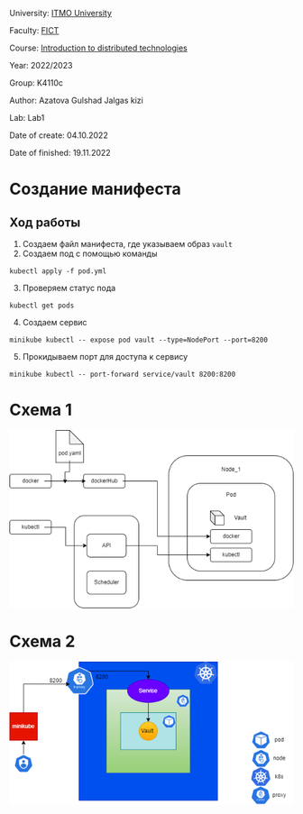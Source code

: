 University: [ITMO University](https://itmo.ru/ru/)

Faculty: [FICT](https://fict.itmo.ru)

Course: [Introduction to distributed technologies](https://github.com/itmo-ict-faculty/introduction-to-distributed-technologies)

Year: 2022/2023

Group: K4110c

Author: Azatova Gulshad Jalgas kizi

Lab: Lab1

Date of create: 04.10.2022

Date of finished: 19.11.2022

# Создание манифеста  
## Ход работы 
1. Создаем файл манифеста, где указываем образ `vault`  
2. Создаем под с помощью команды 
```
kubectl apply -f pod.yml
```  
3. Проверяем статус пода  
 ```
kubectl get pods
```   
4. Создаем сервис 
 ```
minikube kubectl -- expose pod vault --type=NodePort --port=8200
```
5. Прокидываем порт для доступа к сервису 
 ```
minikube kubectl -- port-forward service/vault 8200:8200
```

# Схема 1
<div align = "center"><img src="https://github.com/ztvgzh/2022_2023-introduction_to_distributed_technologies-k4110c_azatova_g_j/blob/main/lab1/img/scheme1.png"></div> 


# Схема 2
<div align = "center"><img src="https://github.com/ztvgzh/2022_2023-introduction_to_distributed_technologies-k4110c_azatova_g_j/blob/main/lab1/img/scheme2.png"></div> 


